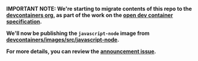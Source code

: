 **IMPORTANT NOTE: We're starting to migrate contents of this repo to the [devcontainers org](https://github.com/devcontainers), as part of the work on the [open dev container specification](https://containers.dev).**

**We'll now be publishing the `javascript-node` image from [devcontainers/images/src/javascript-node](https://github.com/devcontainers/images/tree/main/src/javascript-node).**

**For more details, you can review the [announcement issue](https://github.com/microsoft/vscode-dev-containers/issues/1589).**
